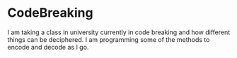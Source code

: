 # CodeBreaking
I am taking a class in university currently in code breaking and how different things can be deciphered. I am programming some of the methods to encode and decode as I go.
